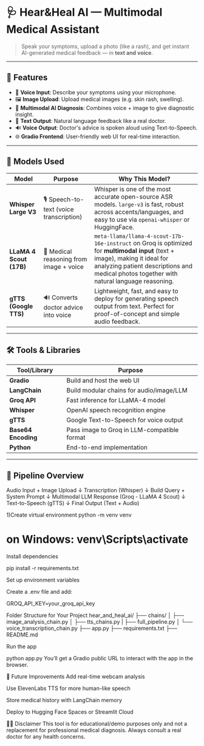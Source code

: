 # 🩺 Hear&Heal AI — Multimodal Medical Assistant

> Speak your symptoms, upload a photo (like a rash), and get instant AI-generated medical feedback — in **text and voice**.

---

## 🚀 Features

- 🎤 **Voice Input**: Describe your symptoms using your microphone.
- 🖼️ **Image Upload**: Upload medical images (e.g. skin rash, swelling).
- 🧠 **Multimodal AI Diagnosis**: Combines voice + image to give diagnostic insight.
- 📝 **Text Output**: Natural language feedback like a real doctor.
- 🔊 **Voice Output**: Doctor's advice is spoken aloud using Text-to-Speech.
- 🌐 **Gradio Frontend**: User-friendly web UI for real-time interaction.

---

## 🧠 Models Used

| Model                   | Purpose                                 | Why This Model?                                                                                                                                                                                                           |
| ----------------------- | --------------------------------------- | ------------------------------------------------------------------------------------------------------------------------------------------------------------------------------------------------------------------------- |
| **Whisper Large V3**    | 🎙️ Speech-to-text (voice transcription) | Whisper is one of the most accurate open-source ASR models. `large-v3` is fast, robust across accents/languages, and easy to use via `openai-whisper` or HuggingFace.                                                     |
| **LLaMA 4 Scout (17B)** | 🧠 Medical reasoning from image + voice | `meta-llama/llama-4-scout-17b-16e-instruct` on Groq is optimized for **multimodal input** (text + image), making it ideal for analyzing patient descriptions and medical photos together with natural language reasoning. |
| **gTTS (Google TTS)**   | 🔊 Converts doctor advice into voice    | Lightweight, fast, and easy to deploy for generating speech output from text. Perfect for proof-of-concept and simple audio feedback.                                                                                     |

---

## 🛠️ Tools & Libraries

| Tool/Library        | Purpose                                     |
| ------------------- | ------------------------------------------- |
| **Gradio**          | Build and host the web UI                   |
| **LangChain**       | Build modular chains for audio/image/LLM    |
| **Groq API**        | Fast inference for LLaMA-4 model            |
| **Whisper**         | OpenAI speech recognition engine            |
| **gTTS**            | Google Text-to-Speech for voice output      |
| **Base64 Encoding** | Pass image to Groq in LLM-compatible format |
| **Python**          | End-to-end implementation                   |

---

## 🧩 Pipeline Overview

Audio Input + Image Upload
↓
Transcription (Whisper)
↓
Build Query + System Prompt
↓
Multimodal LLM Response (Groq - LLaMA 4 Scout)
↓
Text-to-Speech (gTTS)
↓
Final Output (Text + Audio)

1)Create virtual environment
python -m venv venv

# on Windows: venv\Scripts\activate

Install dependencies

pip install -r requirements.txt

Set up environment variables

Create a .env file and add:

GROQ_API_KEY=your_groq_api_key


Folder Structure for Your Project
hear_and_heal_ai/
├── chains/
│   ├── image_analysis_chain.py
│   ├── tts_chains.py
|   ├── full_pipeline.py
│   └── voice_transcription_chain.py
├── app.py
├── requirements.txt
├── README.md


Run the app

python app.py
You’ll get a Gradio public URL to interact with the app in the browser.

🌌 Future Improvements
Add real-time webcam analysis

Use ElevenLabs TTS for more human-like speech

Store medical history with LangChain memory

Deploy to Hugging Face Spaces or Streamlit Cloud

🧑‍⚕️ Disclaimer
This tool is for educational/demo purposes only and not a replacement for professional medical diagnosis. Always consult a real doctor for any health concerns.
